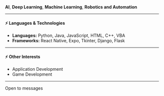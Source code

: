 **AI**, **Deep Learning**, **Machine Learning**, **Robotics and Automation**

---

#### ⚡ Languages & Technologies
- **Languages:** Python, Java, JavaScript, HTML, C++, VBA
- **Frameworks:** React Native, Expo, Tkinter, Django, Flask

---

#### ⚡ Other Interests  
- Application Development
- Game Development

---

Open to messages

